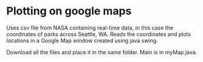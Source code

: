 # Plotting on google maps

Uses csv file from NASA containing real-time data, in this case the coordinates of parks across Seattle, WA.
Reads the coordinates and plots locations in a Google Map window created using java swing. 

Download all the files and place it in the same folder. Main is in myMap.java.
